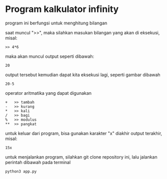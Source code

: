 # Program kalkulator infinity

program ini berfungsi untuk menghitung bilangan

saat muncul ">>", maka silahkan masukan bilangan yang akan di eksekusi, misal:

    >> 4*6

maka akan muncul output seperti dibawah:

    20

output tersebut kemudian dapat kita eksekusi lagi, seperti gambar dibawah

    20-5

operator aritmatika yang dapat digunakan

    +   >> tambah
    -   >> kurang
    *   >> kali
    /   >> bagi
    %   >> modulus
    **  >> pangkat

untuk keluar dari program, bisa gunakan karakter "x" diakhir output terakhir, misal:

    15x

untuk menjalankan program, silahkan git clone repository ini, lalu jalankan perintah dibawah pada terminal

    python3 app.py